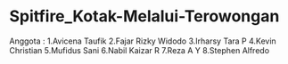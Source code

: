 # Spitfire_Kotak-Melalui-Terowongan
Anggota : 1.Avicena Taufik 2.Fajar Rizky Widodo 3.Irharsy Tara P 4.Kevin Christian 5.Mufidus Sani 6.Nabil Kaizar R 7.Reza A Y 8.Stephen Alfredo 
